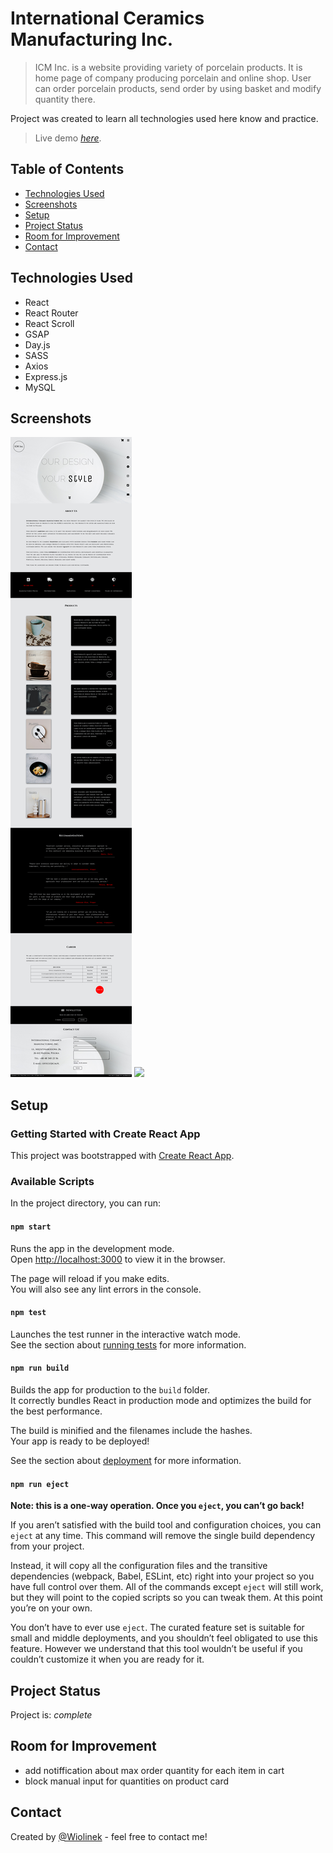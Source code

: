 # International Ceramics Manufacturing Inc.

> ICM Inc. is a website providing variety of porcelain products. It is home page of company producing porcelain and online shop. User can order porcelain products, send order by using basket and modify quantity there.

Project was created to learn all technologies used here know and practice.

> Live demo [_here_](https://www.example.com).


## Table of Contents
* [Technologies Used](#technologies-used)
* [Screenshots](#screenshots)
* [Setup](#setup)
* [Project Status](#project-status)
* [Room for Improvement](#room-for-improvement)	
* [Contact](#contact)


## Technologies Used
- React
- React Router
- React Scroll
- GSAP
- Day.js
- SASS
- Axios
- Express.js
- MySQL


## Screenshots
![](public/main.png)
![](public/shop.png)


## Setup
### Getting Started with Create React App

This project was bootstrapped with [Create React App](https://github.com/facebook/create-react-app).

### Available Scripts

In the project directory, you can run:

#### `npm start`

Runs the app in the development mode.\
Open [http://localhost:3000](http://localhost:3000) to view it in the browser.

The page will reload if you make edits.\
You will also see any lint errors in the console.

#### `npm test`

Launches the test runner in the interactive watch mode.\
See the section about [running tests](https://facebook.github.io/create-react-app/docs/running-tests) for more information.

#### `npm run build`

Builds the app for production to the `build` folder.\
It correctly bundles React in production mode and optimizes the build for the best performance.

The build is minified and the filenames include the hashes.\
Your app is ready to be deployed!

See the section about [deployment](https://facebook.github.io/create-react-app/docs/deployment) for more information.

#### `npm run eject`

**Note: this is a one-way operation. Once you `eject`, you can’t go back!**

If you aren’t satisfied with the build tool and configuration choices, you can `eject` at any time. This command will remove the single build dependency from your project.

Instead, it will copy all the configuration files and the transitive dependencies (webpack, Babel, ESLint, etc) right into your project so you have full control over them. All of the commands except `eject` will still work, but they will point to the copied scripts so you can tweak them. At this point you’re on your own.

You don’t have to ever use `eject`. The curated feature set is suitable for small and middle deployments, and you shouldn’t feel obligated to use this feature. However we understand that this tool wouldn’t be useful if you couldn’t customize it when you are ready for it.


## Project Status
Project is: _complete_


## Room for Improvement
- add notiffication about max order quantity for each item in cart
- block manual input for quantities on product card


## Contact
Created by [@Wiolinek](https://www.u-v.codes) - feel free to contact me!
